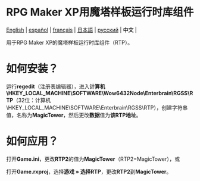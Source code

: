 # RPG Maker XP用魔塔样板运行时库组件

[English](https://github.com/ExpedicHabbet/MagicTowerBolierplateRTPforRMXP/blob/main/README.md) |
[español](https://github.com/ExpedicHabbet/MagicTowerBolierplateRTPforRMXP/blob/main/LEEME.md) |
[français](https://github.com/ExpedicHabbet/MagicTowerBolierplateRTPforRMXP/blob/main/LISEZMOI.md) |
[日本語](https://github.com/ExpedicHabbet/MagicTowerBolierplateRTPforRMXP/blob/main/README-JA.md) |
[русский](https://github.com/ExpedicHabbet/MagicTowerBolierplateRTPforRMXP/blob/main/README-RU.md) |
__中文__ |

用于RPG Maker XP的魔塔样板运行时库组件（RTP）。

# 如何安装？

运行**regedit**（注册表编辑器），进入**计算机\HKEY_LOCAL_MACHINE\SOFTWARE\Wow6432Node\Enterbrain\RGSS\RTP**（32位：计算机\HKEY_LOCAL_MACHINE\SOFTWARE\Enterbrain\RGSS\RTP），创建字符串值，名称为**MagicTower**，然后更改**数据**值为**该RTP地址**。

# 如何应用？

打开**Game.ini**，更改**RTP2**的值为**MagicTower**（RTP2=MagicTower），或

打开**Game.rxproj**，选择**游戏 » 选择RTP**，更改**RTP2**到**MagicTower**。
